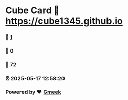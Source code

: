 # Cube Card :link: https://cube1345.github.io 
### :page_facing_up: [1](https://cube1345.github.io/tag.html) 
### :speech_balloon: 0 
### :hibiscus: 72 
### :alarm_clock: 2025-05-17 12:58:20 
### Powered by :heart: [Gmeek](https://github.com/Meekdai/Gmeek)

